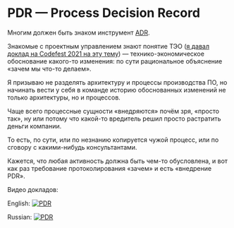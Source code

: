 # PDR — Process Decision Record

Многим должен быть знаком инструмент [ADR](https://engineering.atspotify.com/2020/04/14/when-should-i-write-an-architecture-decision-record/).

Знакомые с проектным управлением знают понятие ТЭО ([я давал доклад на Codefest 2021 на эту тему](https://www.youtube.com/watch?v=FHu6lyngi1g&list=PLFtS8Ah0wZvWS37oveJ0-D5K6V7GWUpqY)) — технико-экономическое обоснование какого-то изменения: по сути рациональное объяснение «зачем мы что-то делаем».

Я призываю не разделять архитектуру и процессы производства ПО, но начинать вести у себя в команде историю обоснованных изменений не только архитектуры, но и процессов.

Чаще всего процессные сущности «внедряются» почём зря, «просто так», ну или потому что какой-то вредитель решил просто растратить деньги компании.

То есть, по сути, или по незнанию копируется чужой процесс, или по сговору с какими-нибудь консультантами.

Кажется, что любая активность должна быть чем-то обусловлена, и вот как раз требование протоколирования «зачем» и есть «внедрение PDR».

Видео докладов: 

English: [![PDR](https://img.youtube.com/vi/oxHzIdpLjmc/0.jpg)](https://www.youtube.com/watch?v=oxHzIdpLjmc)

Russian: [![PDR](https://img.youtube.com/vi/1gKdzgjRirk/0.jpg)](https://www.youtube.com/watch?v=1gKdzgjRirk)

